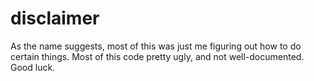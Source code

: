 # disclaimer
As the name suggests, most of this was just me figuring out how to do certain
things. Most of this code pretty ugly, and not well-documented. Good luck.
